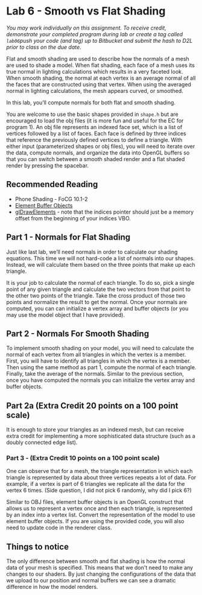# Lab 6 - Smooth vs Flat Shading

*You may work individually on this assignment.
To receive credit, demonstrate your
completed program during lab or create a tag called `lab06`push your
code (and tag) up to Bitbucket and submit the hash to D2L prior to class on
the due date.*

Flat and smooth shading are used to describe how the normals of a mesh are used
to shade a model. When flat shading, each face of a mesh uses its true normal in
lighting calculations which results in a very faceted look. When smooth shading,
the normal at each vertex is an average normal of all the faces that are
constructed using that vertex. When using the averaged normal in lighting
calculations, the mesh appears curved, or smoothed.

In this lab, you’ll compute normals for both flat and smooth shading.

You are welcome to use the basic shapes provided in `shape.h` but are encouraged
to load the obj files (it is more fun and useful for the EC for program 1).  An
obj file represents an indexed face set, which is a list of vertices followed by
a list of faces. Each face is defined by three indices that reference the
previously defined vertices to define a triangle.  With either input
(parameterized shapes or obj files), you will need to iterate over the data,
compute normals, and organize the data into OpenGL buffers so that you can
switch between a smooth shaded render and a flat shaded render by pressing the
spacebar.

## Recommended Reading

* Phone Shading - FoCG 10.1-2
* [Element Buffer Objects](https://learnopengl.com/Getting-started/Hello-Triangle)
* [glDrawElements](https://www.opengl.org/sdk/docs/man/html/glDrawElements.xhtml) - note that the indices pointer should just be a memory offset from the beginning of your indices VBO.

## Part 1 - Normals for Flat Shading

Just like last lab, we’ll need normals in order to calculate our shading
equations. This time we will not hard-code a list of normals into our shapes.
Instead, we will calculate them based on the three points that make up each
triangle.

It is your job to calculate the normal of each triangle. To do so, pick a single
point of any given triangle and calculate the two vectors from that point to the
other two points of the triangle. Take the cross product of those two points and
normalize the result to get the normal.  Once your normals are computed,
you can can initialize a vertex array and buffer objects (or you may use the
model object that I have provided).

## Part 2 - Normals For Smooth Shading

To implement smooth shading on your model, you will need to calculate the normal
of each vertex from all triangles in which the vertex is a member.  First, you
will have to identify all triangles in which the vertex is a member.  Then using
the same method as part 1, compute the normal of each triangle.  Finally, take
the average of the normals.  Similar to the previous section, once you have
computed the normals you can initialize the vertex array and buffer objects.

## Part 2a (Extra Credit 20 points on a 100 point scale)

It is enough to store your triangles as an indexed mesh, but can receive extra
credit for implementing a more sophisticated data structure (such as a doubly
connected edge list).

### Part 3 - (Extra Credit 10 points on a 100 point scale)

One can observe that for a mesh, the triangle representation in which each
triangle is represented by data about three vertices repeats a lot of data.  For
example, if a vertex is part of 6 triangles we replicate all the data for the
vertex 6 times.   (Side question, I did not pick 6 randomly, why did I pick 6?)

Similar to OBJ files, element buffer objects is an OpenGL construct that allows
us to represent a vertex once and then each triangle, is represented by an index
into a vertex list.  Convert the representation of the model to use element
buffer objects. If you are using the provided code, you will also need to update
code in the renderer class.

## Things to notice

The only difference between smooth and flat shading is how the normal data of
your mesh is specified. This means that we don't need to make any changes to our
shaders. By just changing the configurations of the data that we upload to our
position and normal buffers we  can see a dramatic difference in how the model
renders.

